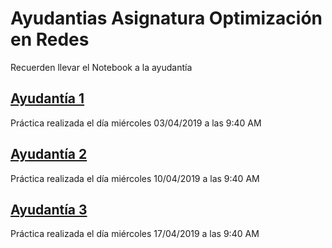 # Ayudantias Asignatura Optimización en Redes
Recuerden llevar el Notebook a la ayudantía
## [Ayudantía 1](https://github.com/alexfabianb94/Practica_Opt_Redes/tree/master/Clase%201)
Práctica realizada el día miércoles 03/04/2019 a las 9:40 AM
## [Ayudantía 2](https://github.com/alexfabianb94/Practica_Opt_Redes/tree/master/Clase%202)
Práctica realizada el día miércoles 10/04/2019 a las 9:40 AM
## [Ayudantía 3](https://github.com/alexfabianb94/Practica_Opt_Redes/tree/master/Clase%203)
Práctica realizada el día miércoles 17/04/2019 a las 9:40 AM


